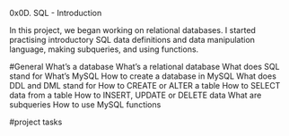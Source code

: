 0x0D. SQL - Introduction

In this project, we began working on relational databases. I started practising introductory SQL data definitions and data manipulation language, making subqueries, and using functions.

#General
What’s a database
What’s a relational database
What does SQL stand for
What’s MySQL
How to create a database in MySQL
What does DDL and DML stand for
How to CREATE or ALTER a table
How to SELECT data from a table
How to INSERT, UPDATE or DELETE data
What are subqueries
How to use MySQL functions

#project tasks

